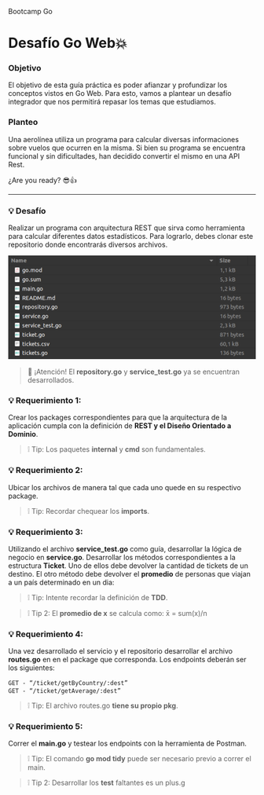 Bootcamp Go 
# Desafío Go Web💥


### Objetivo
El objetivo de esta guía práctica es poder afianzar y profundizar los conceptos vistos en Go Web. Para esto, vamos a plantear un desafío integrador que nos permitirá repasar los temas que estudiamos. 

### Planteo
Una aerolínea utiliza un programa para calcular diversas informaciones sobre vuelos que ocurren en la misma. Si bien su programa se encuentra funcional y sin dificultades, han decidido convertir el mismo en una API Rest.

¿Are you ready? 😎👍

---

### 💡 Desafío
Realizar un programa con arquitectura REST que sirva como herramienta para calcular diferentes datos estadísticos. Para lograrlo, debes clonar este repositorio donde encontrarás diversos archivos.

![](repo.png)

> 🔔 ¡Atención! El **repository.go** y **service_test.go** ya se encuentran desarrollados.

### 💡 Requerimiento 1: 
Crear los packages correspondientes para que la arquitectura de la aplicación cumpla con la definición de **REST y el Diseño Orientado a Dominio**.

> ❕ Tip: Los paquetes **internal** y **cmd** son fundamentales.

### 💡 Requerimiento 2: 
Ubicar los archivos de manera tal que cada uno quede en su respectivo package.

> ❕ Tip: Recordar chequear los **imports**.


### 💡 Requerimiento 3: 
Utilizando el archivo **service_test.go** como guía, desarrollar la lógica de negocio en **service.go**. Desarrollar los métodos correspondientes a la estructura **Ticket**. Uno de ellos debe devolver la cantidad de tickets de un destino. El  otro método debe devolver el **promedio** de personas que viajan a un país determinado en un dia:

> ❕ Tip: Intente recordar la definición de **TDD**.

> ❕ Tip 2: El **promedio de x** se calcula como: x̄ =  sum(x)/n 

### 💡 Requerimiento 4: 
Una vez desarrollado el servicio y el repositorio desarrollar el archivo **routes.go** en en el package que corresponda. Los endpoints deberán ser los siguientes:
```
GET - “/ticket/getByCountry/:dest”
GET - “/ticket/getAverage/:dest”
```

> ❕ Tip: El archivo routes.go **tiene su propio pkg**.

### 💡 Requerimiento 5: 
Correr el **main.go** y testear los endpoints con la herramienta de Postman.

> ❕ Tip: El comando **go mod tidy** puede ser necesario previo a correr el main.

> ❕ Tip 2: Desarrollar los **test** faltantes es un plus.g
